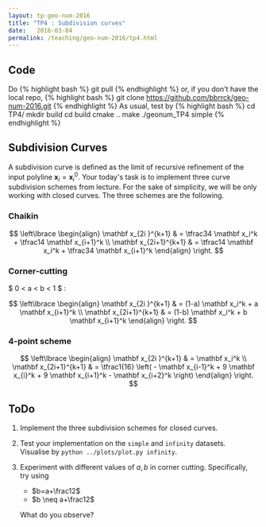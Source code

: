 ```yaml
---
layout: tp-geo-num-2016
title: "TP4 : Subdivision curves"
date:   2016-03-04
permalink: /teaching/geo-num-2016/tp4.html
---
```


## Code
Do
{% highlight bash %}
git pull
{% endhighlight %}
or, if you don't have the local repo,
{% highlight bash %}
git clone https://github.com/bbrrck/geo-num-2016.git
{% endhighlight %}
As usual, test by
{% highlight bash %}
cd TP4/
mkdir build
cd build
cmake ..
make
./geonum_TP4 simple
{% endhighlight %}

## Subdivision Curves
A subdivision curve is defined as the limit of recursive refinement of the input polyline $\mathbf x_i = \mathbf x_i^0$.
Your today's task is to implement three curve subdivision schemes from lecture.
For the sake of simplicity, we will be only working with closed curves.
The three schemes are the following.

### Chaikin

$$
\left\lbrace
\begin{align}
    \mathbf x_{2i  }^{k+1} & = \tfrac34 \mathbf x_i^k + \tfrac14 \mathbf x_{i+1}^k \\
    \mathbf x_{2i+1}^{k+1} & = \tfrac14 \mathbf x_i^k + \tfrac34 \mathbf x_{i+1}^k
\end{align}
\right.
$$
    
### Corner-cutting

$ 0 < a < b < 1 $ :

$$
\left\lbrace
\begin{align}
    \mathbf x_{2i  }^{k+1} & = (1-a) \mathbf x_i^k + a \mathbf x_{i+1}^k \\
    \mathbf x_{2i+1}^{k+1} & = (1-b) \mathbf x_i^k + b \mathbf x_{i+1}^k
\end{align}
\right.
$$

### 4-point scheme

$$
\left\lbrace
\begin{align}
    \mathbf x_{2i  }^{k+1} & = \mathbf x_i^k \\
    \mathbf x_{2i+1}^{k+1} & = \tfrac1{16} \left( - \mathbf x_{i-1}^k + 9 \mathbf x_{i}^k + 9 \mathbf x_{i+1}^k - \mathbf x_{i+2}^k \right)
\end{align}
\right.
$$


## ToDo
1. Implement the three subdivision schemes for closed curves.
2. Test your implementation on the `simple` and `infinity` datasets.  
   Visualise by `python ../plots/plot.py infinity`.
3. Experiment with different values of $a,b$ in corner cutting. Specifically, try using
     - $b=a+\frac12$
     - $b \neq a+\frac12$
   
   What do you observe?
